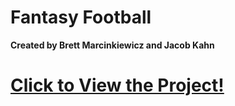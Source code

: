 # Fantasy Football
**Created by Brett Marcinkiewicz and Jacob Kahn**
 
# [Click to View the Project!](https://fantasy-football-brett-jacob.herokuapp.com/)
 
 
